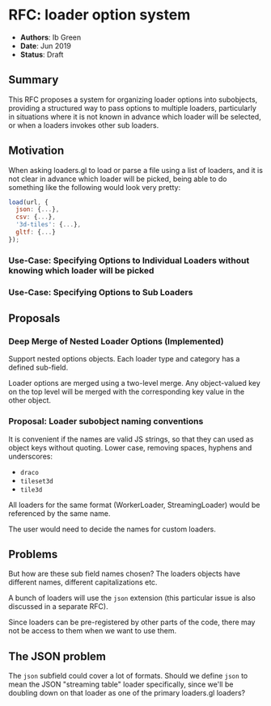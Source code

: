 # RFC: loader option system

- **Authors**: Ib Green
- **Date**: Jun 2019
- **Status**: Draft

## Summary

This RFC proposes a system for organizing loader options into subobjects, providing a structured way to pass options to multiple loaders, particularly in situations where it is not known in advance which loader will be selected, or when a loaders invokes other sub loaders.

## Motivation

When asking loaders.gl to load or parse a file using a list of loaders, and it is not clear in advance which loader will be picked, being able to do something like the following would look very pretty:

```js
load(url, {
  json: {...},
  csv: {...},
  '3d-tiles': {...},
  gltf: {...}
});
```

### Use-Case: Specifying Options to Individual Loaders without knowing which loader will be picked
### Use-Case: Specifying Options to Sub Loaders


## Proposals

### Deep Merge of Nested Loader Options (Implemented)

Support nested options objects. Each loader type and category has a defined sub-field.

Loader options are merged using a two-level merge. Any object-valued key on the top level will be merged with the corresponding key value in the other object.

### Proposal: Loader subobject naming conventions

It is convenient if the names are valid JS strings, so that they can used as object keys without quoting. Lower case, removing spaces, hyphens and underscores:

- `draco`
- `tileset3d`
- `tile3d`

All loaders for the same format (WorkerLoader, StreamingLoader) would be referenced by the same name.

The user would need to decide the names for custom loaders.


## Problems

But how are these sub field names chosen? The loaders objects have different names, different capitalizations etc.

A bunch of loaders will use the `json` extension (this particular issue is also discussed in a separate RFC).

Since loaders can be pre-registered by other parts of the code, there may not be access to them when we want to use them.

## The JSON problem

The `json` subfield could cover a lot of formats. Should we define `json` to mean the JSON "streaming table" loader specifically, since we'll be doubling down on that loader as one of the primary loaders.gl loaders?
